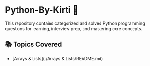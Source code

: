 # Python-By-Kirti 🐍

This repository contains categorized and solved Python programming questions for learning, interview prep, and mastering core concepts.

## 📚 Topics Covered

- [Arrays & Lists](./Arrays & Lists/README.md)

